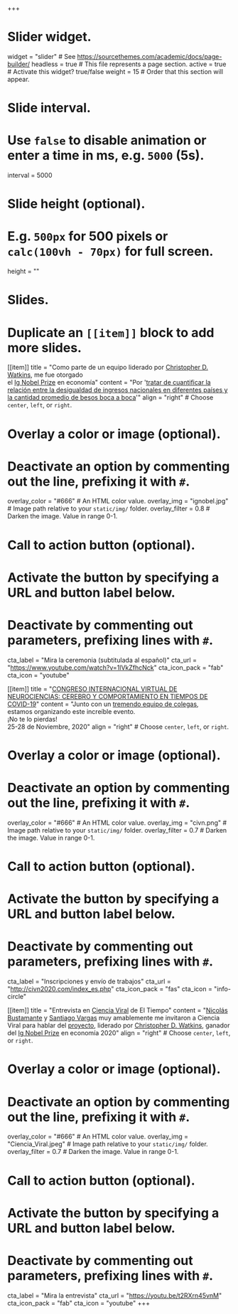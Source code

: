 +++
# Slider widget.
widget = "slider"  # See https://sourcethemes.com/academic/docs/page-builder/
headless = true  # This file represents a page section.
active = true  # Activate this widget? true/false
weight = 15  # Order that this section will appear.

# Slide interval.
# Use `false` to disable animation or enter a time in ms, e.g. `5000` (5s).
interval = 5000

# Slide height (optional).
# E.g. `500px` for 500 pixels or `calc(100vh - 70px)` for full screen.
height = ""

# Slides.
# Duplicate an `[[item]]` block to add more slides.
[[item]]
  title = "Como parte de un equipo liderado por [Christopher D. Watkins](/es/author/christopher-d.-watkins/), me fue otorgado <br/> el [Ig Nobel Prize](https://www.improbable.com/ig-about/winners/#ig2020) en economía"
  content = "Por '[tratar de cuantificar la relación entre la desigualdad de ingresos nacionales en diferentes países y la cantidad promedio de besos boca a boca](/es/publication/watkins2019/)'"
  align = "right"  # Choose `center`, `left`, or `right`.

  # Overlay a color or image (optional).
  #   Deactivate an option by commenting out the line, prefixing it with `#`.
  overlay_color = "#666"  # An HTML color value.
  overlay_img = "ignobel.jpg"  # Image path relative to your `static/img/` folder.
  overlay_filter = 0.8  # Darken the image. Value in range 0-1.

  # Call to action button (optional).
  #   Activate the button by specifying a URL and button label below.
  #   Deactivate by commenting out parameters, prefixing lines with `#`.
  cta_label = "Mira la ceremonia (subtitulada al español)"
  cta_url = "https://www.youtube.com/watch?v=1lVkZfhcNck"
  cta_icon_pack = "fab"
  cta_icon = "youtube"

[[item]]
  title = "[CONGRESO INTERNACIONAL VIRTUAL DE NEUROCIENCIAS: CEREBRO Y COMPORTAMIENTO EN TIEMPOS DE COVID-19](http://civn2020.com/index_es.php)"
  content = "Junto con un [tremendo equipo de colegas](http://civn2020.com/acerca.php),<br/> estamos organizando este increíble evento.<br/> ¡No te lo pierdas!<br/> 25-28 de Noviembre, 2020"
  align = "right"  # Choose `center`, `left`, or `right`.

  # Overlay a color or image (optional).
  #   Deactivate an option by commenting out the line, prefixing it with `#`.
  overlay_color = "#666"  # An HTML color value.
  overlay_img = "civn.png"  # Image path relative to your `static/img/` folder.
  overlay_filter = 0.7  # Darken the image. Value in range 0-1.

  # Call to action button (optional).
  #   Activate the button by specifying a URL and button label below.
  #   Deactivate by commenting out parameters, prefixing lines with `#`.
  cta_label = "Inscripciones y envío de trabajos"
  cta_url = "http://civn2020.com/index_es.php"
  cta_icon_pack = "fas"
  cta_icon = "info-circle"

[[item]]
  title = "Entrevista en [Ciencia Viral](https://youtu.be/t2RXrn45vnM) de El Tiempo"
  content = "[Nicolás Bustamante](https://twitter.com/ScienceNico) y [Santiago Vargas](https://twitter.com/astrosvd) muy amablemente me invitaron a Ciencia Viral para hablar del [proyecto](/es/publication/watkins2019/), liderado por [Christopher D. Watkins](/es/author/christopher-d.-watkins/), ganador del [Ig Nobel Prize](https://www.improbable.com/ig-about/winners/#ig2020) en economía 2020"
  align = "right"  # Choose `center`, `left`, or `right`.

  # Overlay a color or image (optional).
  #   Deactivate an option by commenting out the line, prefixing it with `#`.
  overlay_color = "#666"  # An HTML color value.
  overlay_img = "Ciencia_Viral.jpeg"  # Image path relative to your `static/img/` folder.
  overlay_filter = 0.7  # Darken the image. Value in range 0-1.

  # Call to action button (optional).
  #   Activate the button by specifying a URL and button label below.
  #   Deactivate by commenting out parameters, prefixing lines with `#`.
  cta_label = "Mira la entrevista"
  cta_url = "https://youtu.be/t2RXrn45vnM"
  cta_icon_pack = "fab"
  cta_icon = "youtube"
+++
